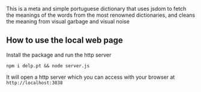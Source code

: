 This is a meta and simple portuguese dictionary that uses jsdom to fetch the meanings of the words from the most renowned dictionaries, and cleans the meaning from visual garbage and visual noise

## How to use the local web page

Install the package and run the http server

```
npm i delp.pt && node server.js
```

It will open a http server which you can access with your browser at `http://localhost:3038`
